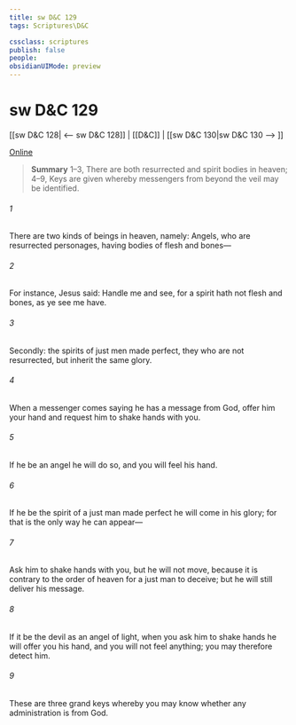 ```yaml
---
title: sw D&C 129
tags: Scriptures\D&C

cssclass: scriptures
publish: false
people:
obsidianUIMode: preview
---
```


# sw D&C 129
[[sw D&C 128| <-- sw D&C 128]] | [[D&C]] | [[sw D&C 130|sw D&C 130 --> ]]

[Online](https://churchofjesuschrist.org/study/scriptures/dc-testament/dc/129?lang=eng)

> __Summary__
1–3, There are both resurrected and spirit bodies in heaven; 4–9, Keys are given whereby messengers from beyond the veil may be identified.

###### 1 
There are two kinds of beings in heaven, namely: Angels, who are resurrected personages, having bodies of flesh and bones—

###### 2 
For instance, Jesus said: Handle me and see, for a spirit hath not flesh and bones, as ye see me have.

###### 3 
Secondly: the spirits of just men made perfect, they who are not resurrected, but inherit the same glory.

###### 4 
When a messenger comes saying he has a message from God, offer him your hand and request him to shake hands with you.

###### 5 
If he be an angel he will do so, and you will feel his hand.

###### 6 
If he be the spirit of a just man made perfect he will come in his glory; for that is the only way he can appear—

###### 7 
Ask him to shake hands with you, but he will not move, because it is contrary to the order of heaven for a just man to deceive; but he will still deliver his message.

###### 8 
If it be the devil as an angel of light, when you ask him to shake hands he will offer you his hand, and you will not feel anything; you may therefore detect him.

###### 9 
These are three grand keys whereby you may know whether any administration is from God.

